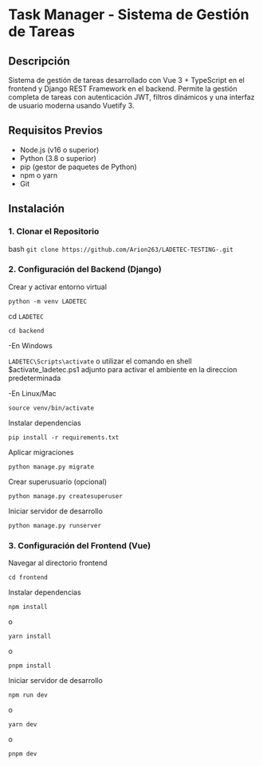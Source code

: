 # Task Manager - Sistema de Gestión de Tareas

## Descripción
Sistema de gestión de tareas desarrollado con Vue 3 + TypeScript en el frontend y Django REST Framework en el backend. Permite la gestión completa de tareas con autenticación JWT, filtros dinámicos y una interfaz de usuario moderna usando Vuetify 3.

## Requisitos Previos
- Node.js (v16 o superior)
- Python (3.8 o superior)
- pip (gestor de paquetes de Python)
- npm o yarn
- Git

## Instalación

### 1. Clonar el Repositorio
bash
`git clone https://github.com/Arion263/LADETEC-TESTING-.git`

### 2. Configuración del Backend (Django)

Crear y activar entorno virtual

`python -m venv LADETEC`

cd `LADETEC`

`cd backend`

-En Windows

`LADETEC\Scripts\activate` o utilizar el comando en shell $activate_ladetec.ps1 adjunto para activar el ambiente en la direccion predeterminada

-En Linux/Mac

`source venv/bin/activate`

Instalar dependencias

`pip install -r requirements.txt`

Aplicar migraciones

`python manage.py migrate`

Crear superusuario (opcional)

`python manage.py createsuperuser`

Iniciar servidor de desarrollo

`python manage.py runserver`

### 3. Configuración del Frontend (Vue)

Navegar al directorio frontend

`cd frontend`

Instalar dependencias

`npm install`

o

`yarn install`

o

`pnpm install`

Iniciar servidor de desarrollo

`npm run dev`

o

`yarn dev`

o

`pnpm dev`
